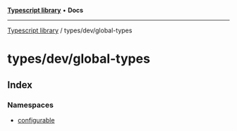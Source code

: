 [**Typescript library**](../../../index.md) • **Docs**

***

[Typescript library](../../../modules.md) / types/dev/global-types

# types/dev/global-types

## Index

### Namespaces

- [configurable](namespaces/configurable/index.md)
